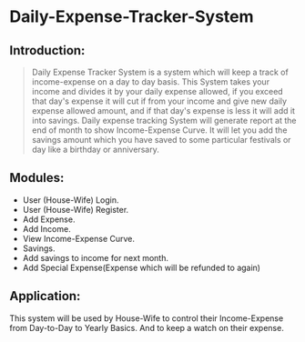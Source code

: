 # Daily-Expense-Tracker-System

## Introduction:
> Daily Expense Tracker System is a system which will keep a track of income-expense on a day to day basis.
> This System takes your income and divides it by your daily expense allowed, if you exceed that day's expense it will cut if from your income and give new daily expense allowed amount, and if that day's expense is less it will add it into savings. Daily expense tracking System will generate report at the end of month to show Income-Expense Curve. It will let you add the savings amount which you have saved to  some particular festivals or day like a birthday or anniversary.

## Modules:
*	User (House-Wife) Login.
*	User (House-Wife) Register. 
*	Add Expense.
*	Add Income.
*	View Income-Expense Curve.
*	Savings.
*	Add savings to income for next month.
*	Add Special Expense(Expense which will be refunded to again)

## Application:
This system will be used by House-Wife to control their Income-Expense from Day-to-Day to Yearly Basics. And to keep a watch on their expense. 
